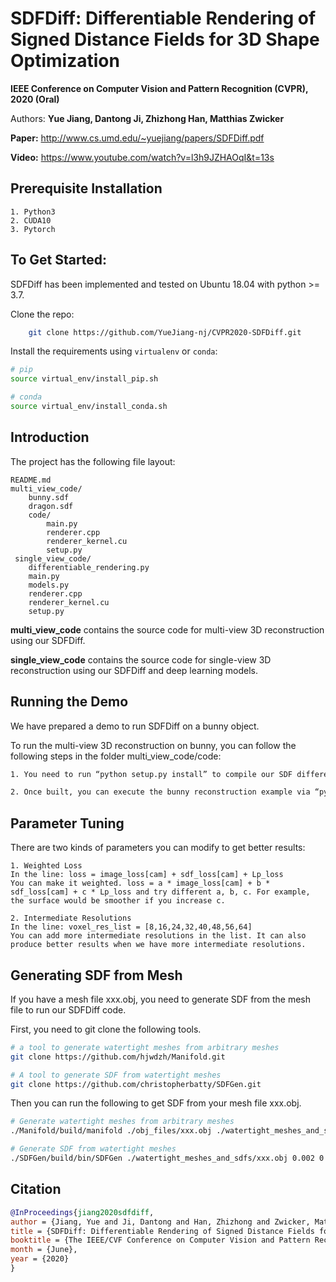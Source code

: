 # SDFDiff: Differentiable Rendering of Signed Distance Fields for 3D Shape Optimization

**IEEE Conference on Computer Vision and Pattern Recognition (CVPR), 2020 (Oral)**

Authors: **Yue Jiang, Dantong Ji, Zhizhong Han, Matthias Zwicker**

**Paper:** http://www.cs.umd.edu/~yuejiang/papers/SDFDiff.pdf

**Video:** https://www.youtube.com/watch?v=l3h9JZHAOqI&t=13s
>

## Prerequisite Installation

    1. Python3 
    2. CUDA10
    3. Pytorch


## To Get Started: 

SDFDiff has been implemented and tested on Ubuntu 18.04 with python >= 3.7.

Clone the repo:
``` bash
    git clone https://github.com/YueJiang-nj/CVPR2020-SDFDiff.git
```

Install the requirements using `virtualenv` or `conda`:
``` bash
# pip
source virtual_env/install_pip.sh

# conda
source virtual_env/install_conda.sh
```

## Introduction

The project has the following file layout:

    README.md
    multi_view_code/
        bunny.sdf
        dragon.sdf
        code/
            main.py
            renderer.cpp
            renderer_kernel.cu
            setup.py
     single_view_code/
        differentiable_rendering.py
        main.py
        models.py
        renderer.cpp
        renderer_kernel.cu
        setup.py


**multi_view_code** contains the source code for multi-view 3D reconstruction using our SDFDiff.

**single_view_code** contains the source code for single-view 3D reconstruction using our SDFDiff and deep learning models.

## Running the Demo

We have prepared a demo to run SDFDiff on a bunny object. 

To run the multi-view 3D reconstruction on bunny, you can follow the following steps in the folder multi_view_code/code:

``` bash
1. You need to run “python setup.py install” to compile our SDF differentiable renderer.

2. Once built, you can execute the bunny reconstruction example via “python main.py”
```

## Parameter Tuning

There are two kinds of parameters you can modify to get better results:

```
1. Weighted Loss
In the line: loss = image_loss[cam] + sdf_loss[cam] + Lp_loss
You can make it weighted. loss = a * image_loss[cam] + b * sdf_loss[cam] + c * Lp_loss and try different a, b, c. For example, the surface would be smoother if you increase c.

2. Intermediate Resolutions
In the line: voxel_res_list = [8,16,24,32,40,48,56,64]
You can add more intermediate resolutions in the list. It can also produce better results when we have more intermediate resolutions.
```

## Generating SDF from Mesh

If you have a mesh file xxx.obj, you need to generate SDF from the mesh file to run our SDFDiff code.

First, you need to git clone the following tools.

``` bash
# a tool to generate watertight meshes from arbitrary meshes
git clone https://github.com/hjwdzh/Manifold.git

# A tool to generate SDF from watertight meshes
git clone https://github.com/christopherbatty/SDFGen.git
```

Then you can run the following to get SDF from your mesh file xxx.obj.

``` bash
# Generate watertight meshes from arbitrary meshes
./Manifold/build/manifold ./obj_files/xxx.obj ./watertight_meshes_and_sdfs/xxx.obj

# Generate SDF from watertight meshes
./SDFGen/build/bin/SDFGen ./watertight_meshes_and_sdfs/xxx.obj 0.002 0 
```

## Citation
```bibtex
@InProceedings{jiang2020sdfdiff,
author = {Jiang, Yue and Ji, Dantong and Han, Zhizhong and Zwicker, Matthias},
title = {SDFDiff: Differentiable Rendering of Signed Distance Fields for 3D Shape Optimization},
booktitle = {The IEEE/CVF Conference on Computer Vision and Pattern Recognition (CVPR)},
month = {June},
year = {2020}
}
```
